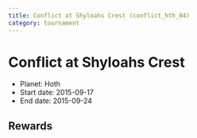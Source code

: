 ```yaml
---
title: Conflict at Shyloahs Crest (conflict_hth_04)
category: tournament
---
```

# Conflict at Shyloahs Crest

  * Planet: Hoth
  * Start date: 2015-09-17
  * End date: 2015-09-24

## Rewards

